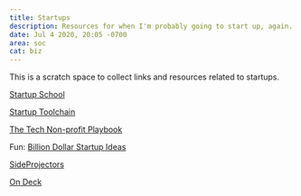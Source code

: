 ```yaml
---
title: Startups
description: Resources for when I'm probably going to start up, again.
date: Jul 4 2020, 20:05 -0700
area: soc
cat: biz
---
```


This is a scratch space to collect links and resources related to startups.

[Startup School](https://www.startupschool.org)

[Startup Toolchain](https://startuptoolchain.com)

[The Tech Non-profit Playbook](https://www.ffwd.org/playbook/)

Fun: [Billion Dollar Startup Ideas](https://www.billiondollarstartupideas.com)

[SideProjectors](https://www.sideprojectors.com/#/)

[On Deck](https://www.beondeck.com)
